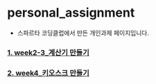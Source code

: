 # personal_assignment
  - 스파르타 코딩클럽에서 만든 개인과제 페이지입니다.

### [1. week2-3_계산기 만들기](https://github.com/juyangjin/personal_assignment/blob/main/week2-3_Calculator/README.md)

### [2. week4_키오스크 만들기](https://github.com/juyangjin/personal_assignment/blob/main/week4_Kiosk/README.md)

